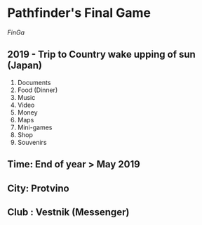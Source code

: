 # Pathfinder's Final Game

_FinGa_

## 2019 - Trip to Country wake upping of sun (Japan)

1. Documents
2. Food (Dinner)
3. Music
4. Video
5. Money
6. Maps
7. Mini-games
8. Shop
9. Souvenirs

## Time: End of year > May 2019

## City: Protvino

## Club : Vestnik (Messenger)
